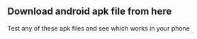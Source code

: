 ## Download android apk file from here
Test any of these apk files and see which works in your phone
